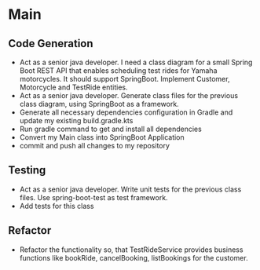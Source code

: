 # Main

## Code Generation
- Act as a senior java developer. I need a class diagram for a small Spring Boot REST API that enables scheduling test rides for Yamaha motorcycles. It should support SpringBoot. Implement Customer, Motorcycle and TestRide entities.
- Act as a senior java developer. Generate class files for the previous class diagram, using SpringBoot as a framework.
- Generate all necessary dependencies configuration in Gradle and update my existing build.gradle.kts
- Run gradle command to get and install all dependencies
- Convert my Main class into SpringBoot Application
- commit and push all changes to my repository

## Testing
- Act as a senior java developer. Write unit tests for the previous class files. Use spring-boot-test as test framework.
- Add tests for this class

## Refactor
- Refactor the functionality so, that TestRideService provides business functions like bookRide, cancelBooking, listBookings for the customer.
